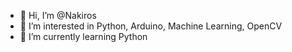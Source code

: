 - 👋 Hi, I’m @Nakiros
- 👀 I’m interested in Python, Arduino, Machine Learning, OpenCV
- 🌱 I’m currently learning Python

<!---
Nakiros/Nakiros is a ✨ special ✨ repository because its `README.md` (this file) appears on your GitHub profile.
You can click the Preview link to take a look at your changes.
--->

